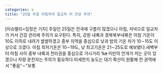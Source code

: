 ```yaml
---
categories: a
title: "25일 주일 아침저녁 일교차 커 건강 주의"
---
```

[이슈밸리=임정은 기자] 주일인 25일은 전국에 구름이 많겠으나 아침, 저녁으로 일교차가 커서 건강 관리에 주의가 요구된다. 특히, 강원 내륙과 경북북부내륙은 아침 기온이 10도 이하로 내려가 쌀쌀하겠고 중부 지역을 중심으로 낮과 밤의 기온 차가 10∼15도 이상으로 크겠다. 아침 최저기온은 10∼19도, 낮 최고기온은 21∼25도로 예보됐다.새벽부터 아침 사이 중부 내륙과 전라권을 중심으로 가시거리 1㎞ 미만의 안개가 끼는 곳이 있겠으니 차량 운전자는 주의가 필요하다.미세먼지 농도는 대기 확산이 원활해 전 권역에서 "좋음"∼"보통